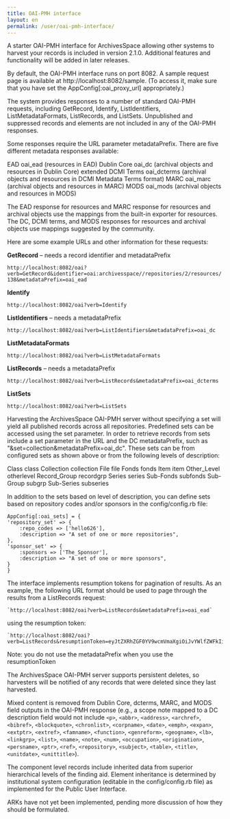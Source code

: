 ```yaml
---
title: OAI-PMH interface
layout: en
permalink: /user/oai-pmh-interface/
---
```

A starter OAI-PMH interface for ArchivesSpace allowing other systems to harvest
your records is included in version 2.1.0. Additional features and functionality
will be added in later releases.

By default, the OAI-PMH interface runs on port 8082. A sample request page is
available at http://localhost:8082/sample. (To access it, make sure that you
have set the AppConfig[:oai_proxy_url] appropriately.)

The system provides responses to a number of standard OAI-PMH requests,
including GetRecord, Identify, ListIdentifiers, ListMetadataFormats,
ListRecords, and ListSets. Unpublished and suppressed records and elements are
not included in any of the OAI-PMH responses.

Some responses require the URL parameter metadataPrefix. There are five
different metadata responses available:

  EAD	                  oai_ead (resources in EAD)
  Dublin Core	          oai_dc (archival objects and resources in Dublin Core)
  extended DCMI Terms	  oai_dcterms (archival objects and resources in DCMI Metadata Terms format)
  MARC	                oai_marc (archival objects and resources in MARC)
  MODS	                oai_mods (archival objects and resources in MODS)

The EAD response for resources and MARC response for resources and archival
objects use the mappings from the built-in exporter for resources. The DC,
DCMI terms, and MODS responses for resources and archival objects use mappings
suggested by the community.

Here are some example URLs and other information for these requests:

**GetRecord** – needs a record identifier and metadataPrefix

  `http://localhost:8082/oai?verb=GetRecord&identifier=oai:archivesspace//repositories/2/resources/138&metadataPrefix=oai_ead`

**Identify**

  `http://localhost:8082/oai?verb=Identify`

**ListIdentifiers** – needs a metadataPrefix

  `http://localhost:8082/oai?verb=ListIdentifiers&metadataPrefix=oai_dc`

**ListMetadataFormats**

  `http://localhost:8082/oai?verb=ListMetadataFormats`

**ListRecords** – needs a metadataPrefix

  `http://localhost:8082/oai?verb=ListRecords&metadataPrefix=oai_dcterms`

**ListSets**

  `http://localhost:8082/oai?verb=ListSets`

Harvesting the ArchivesSpace OAI-PMH server without specifying a set will yield
all published records across all repositories.
Predefined sets can be accessed using the set parameter. In order to retrieve
records from sets include a set parameter in the URL and the DC metadataPrefix,
such as "&set=collection&metadataPrefix=oai_dc". These sets can be from
configured sets as shown above or from the following levels of description:

  Class	      class
  Collection	collection
  File	      file
  Fonds	      fonds
  Item	      item
  Other_Level	otherlevel
  Record_Group	recordgrp
  Series	    series
  Sub-Fonds	  subfonds
  Sub-Group	  subgrp
  Sub-Series	 subseries

In addition to the sets based on level of description, you can define sets
based on repository codes and/or sponsors in the config/config.rb file:

	AppConfig[:oai_sets] = {
  	'repository_set' => {
    	:repo_codes => ['hello626'],
    	:description => "A set of one or more repositories",
  	},
  	'sponsor_set' => {
    	:sponsors => ['The_Sponsor'],
    	:description => "A set of one or more sponsors",
  	}
	}

The interface implements resumption tokens for pagination of results. As an
example, the following URL format should be used to page through the results
from a ListRecords request:

  	`http://localhost:8082/oai?verb=ListRecords&metadataPrefix=oai_ead`

using the resumption token:

  	`http://localhost:8082/oai?verb=ListRecords&resumptionToken=eyJtZXRhZGF0YV9wcmVmaXgiOiJvYWlfZWFkIiwiZnJvbSI6IjE5NzAtMDEtMDEgMDA6MDA6MDAgVVRDIiwidW50aWwiOiIyMDE3LTA3LTA2IDE3OjEwOjQxIFVUQyIsInN0YXRlIjoicHJvZHVjaW5nX3JlY29yZHMiLCJsYXN0X2RlbGV0ZV9pZCI6MCwicmVtYWluaW5nX3R5cGVzIjp7IlJlc291cmNlIjoxfSwiaXNzdWVfdGltZSI6MTQ5OTM2MTA0Mjc0OX0=`

Note: you do not use the metadataPrefix when you use the resumptionToken

The ArchivesSpace OAI-PMH server supports persistent deletes, so harvesters
will be notified of any records that were deleted since
they last harvested.

Mixed content is removed from Dublin Core, dcterms, MARC, and MODS field outputs
in the OAI-PMH response (e.g., a scope note mapped to a DC description field
  would not include `<p>`, `<abbr>`, `<address>`, `<archref>`, `<bibref>`, `<blockquote>`,
  `<chronlist>`, `<corpname>`, `<date>`, `<emph>`, `<expan>`, `<extptr>`, `<extref>`,
  `<famname>`, `<function>`, `<genreform>`, `<geogname>`, `<lb>`, `<linkgrp>`, `<list>`,
  `<name>`, `<note>`, `<num>`, `<occupation>`, `<origination>`, `<persname>`, `<ptr>`, `<ref>`, `<repository>`, `<subject>`, `<table>`, `<title>`, `<unitdate>`, `<unittitle>`).

The component level records include inherited data from superior hierarchical
levels of the finding aid. Element inheritance is determined by institutional
system configuration (editable in the config/config.rb file) as implemented for
the Public User Interface.

ARKs have not yet been implemented, pending more discussion of how they should
be formulated.
